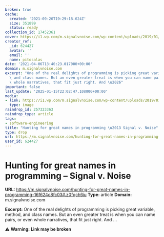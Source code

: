 ```yaml
---
broken: true
cache:
  created: '2021-09-20T19:29:18.024Z'
  size: 351899
  status: ready
collection_id: 17452361
cover: https://i1.wp.com/m.signalvnoise.com/wp-content/uploads/2019/01/cropped-svn-icon.gif?fit=240%2C240&ssl=1
creator_ref:
  _id: 624427
  avatar: ''
  email: ''
  name: pitosalas
date: '2021-04-06T13:40:23.017000+00:00'
domain: m.signalvnoise.com
excerpt: "One of the real delights of programming is picking great variable, method,\
  \ and class names. But an even greater treat is when you can name pairs, or even\
  \ whole narratives, that fit just right. And \u2026"
important: false
last_update: '2025-01-15T22:02:47.108000+00:00'
media:
- link: https://i1.wp.com/m.signalvnoise.com/wp-content/uploads/2019/01/cropped-svn-icon.gif?fit=240%2C240&ssl=1
  type: image
raindrop_id: 257323363
raindrop_type: article
tags:
- software-engineering
title: "Hunting for great names in programming \u2013 Signal v. Noise"
type: drop
url: https://m.signalvnoise.com/hunting-for-great-names-in-programming-16f624c8fc03#.z0fqch6iu
user_id: 624427
---
```


# Hunting for great names in programming – Signal v. Noise

**URL:** https://m.signalvnoise.com/hunting-for-great-names-in-programming-16f624c8fc03#.z0fqch6iu
**Type:** article
**Domain:** m.signalvnoise.com

**Excerpt:** One of the real delights of programming is picking great variable, method, and class names. But an even greater treat is when you can name pairs, or even whole narratives, that fit just right. And …

⚠️ **Warning: Link may be broken**
